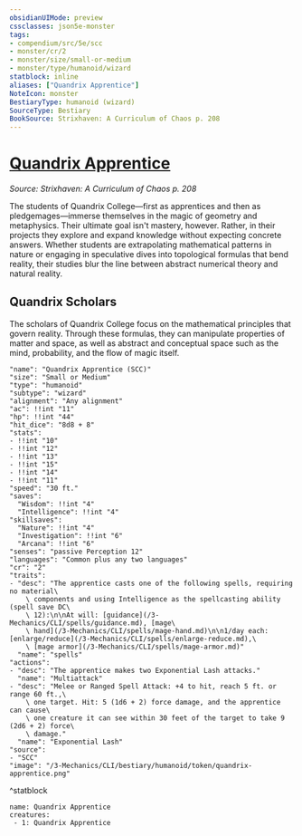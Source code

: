 ```yaml
---
obsidianUIMode: preview
cssclasses: json5e-monster
tags:
- compendium/src/5e/scc
- monster/cr/2
- monster/size/small-or-medium
- monster/type/humanoid/wizard
statblock: inline
aliases: ["Quandrix Apprentice"]
NoteIcon: monster
BestiaryType: humanoid (wizard)
SourceType: Bestiary
BookSource: Strixhaven: A Curriculum of Chaos p. 208
---
```

# [Quandrix Apprentice](3-Mechanics\CLI\bestiary\humanoid/quandrix-apprentice-scc.md)
*Source: Strixhaven: A Curriculum of Chaos p. 208*  

The students of Quandrix College—first as apprentices and then as pledgemages—immerse themselves in the magic of geometry and metaphysics. Their ultimate goal isn't mastery, however. Rather, in their projects they explore and expand knowledge without expecting concrete answers. Whether students are extrapolating mathematical patterns in nature or engaging in speculative dives into topological formulas that bend reality, their studies blur the line between abstract numerical theory and natural reality.

## Quandrix Scholars

The scholars of Quandrix College focus on the mathematical principles that govern reality. Through these formulas, they can manipulate properties of matter and space, as well as abstract and conceptual space such as the mind, probability, and the flow of magic itself.

```statblock
"name": "Quandrix Apprentice (SCC)"
"size": "Small or Medium"
"type": "humanoid"
"subtype": "wizard"
"alignment": "Any alignment"
"ac": !!int "11"
"hp": !!int "44"
"hit_dice": "8d8 + 8"
"stats":
- !!int "10"
- !!int "12"
- !!int "13"
- !!int "15"
- !!int "14"
- !!int "11"
"speed": "30 ft."
"saves":
  "Wisdom": !!int "4"
  "Intelligence": !!int "4"
"skillsaves":
  "Nature": !!int "4"
  "Investigation": !!int "6"
  "Arcana": !!int "6"
"senses": "passive Perception 12"
"languages": "Common plus any two languages"
"cr": "2"
"traits":
- "desc": "The apprentice casts one of the following spells, requiring no material\
    \ components and using Intelligence as the spellcasting ability (spell save DC\
    \ 12):\n\nAt will: [guidance](/3-Mechanics/CLI/spells/guidance.md), [mage\
    \ hand](/3-Mechanics/CLI/spells/mage-hand.md)\n\n1/day each: [enlarge/reduce](/3-Mechanics/CLI/spells/enlarge-reduce.md),\
    \ [mage armor](/3-Mechanics/CLI/spells/mage-armor.md)"
  "name": "spells"
"actions":
- "desc": "The apprentice makes two Exponential Lash attacks."
  "name": "Multiattack"
- "desc": "Melee or Ranged Spell Attack: +4 to hit, reach 5 ft. or range 60 ft.,\
    \ one target. Hit: 5 (1d6 + 2) force damage, and the apprentice can cause\
    \ one creature it can see within 30 feet of the target to take 9 (2d6 + 2) force\
    \ damage."
  "name": "Exponential Lash"
"source":
- "SCC"
"image": "/3-Mechanics/CLI/bestiary/humanoid/token/quandrix-apprentice.png"
```
^statblock

```encounter-table
name: Quandrix Apprentice
creatures:
 - 1: Quandrix Apprentice
```